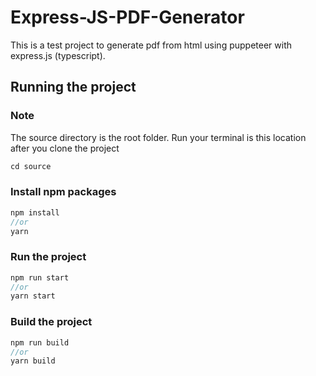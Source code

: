 # Express-JS-PDF-Generator

This is a test project to generate pdf from html using puppeteer with express.js (typescript).

## Running the project


### Note
The source directory is the root folder. Run your terminal is this location after you clone the project
```js
cd source
```


### Install npm packages
```js
npm install
//or
yarn
```


### Run the project
```js
npm run start
//or
yarn start
```

### Build the project
```js
npm run build
//or
yarn build
```

